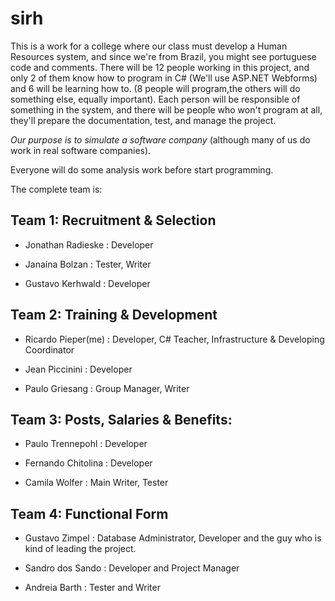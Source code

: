 sirh
====

This is a work for a college where our class must develop a Human Resources system, and since we're from Brazil, 
you might see portuguese code and comments. There will be 12 people working in this project, and only 2 of them know 
how to program in C# (We'll use ASP.NET Webforms) and 6 will be learning how to. (8 people will program,the others will do something else, equally important). Each person will be responsible of something
in the system, and there will be people who won't program at all, they'll prepare the documentation, test, 
and manage the project.

*Our purpose is to simulate a software company* (although many of us do work in real software companies).

Everyone will do some analysis work before start programming.

The complete team is:


Team 1: Recruitment & Selection
-------
 - Jonathan Radieske : Developer

 - Janaína Bolzan : Tester, Writer

 - Gustavo Kerhwald : Developer 

Team 2: Training & Development
-------
 - Ricardo Pieper(me) : Developer, C# Teacher, Infrastructure & Developing Coordinator

 - Jean Piccinini : Developer

 - Paulo Griesang : Group Manager, Writer  


Team 3: Posts, Salaries & Benefits:
------
 - Paulo Trennepohl : Developer

 - Fernando Chitolina : Developer

 - Camila Wolfer : Main Writer, Tester


Team 4: Functional Form
------
 - Gustavo Zimpel : Database Administrator, Developer and the guy who is kind of leading the project.

 - Sandro dos Sando : Developer and Project Manager

 - Andreia Barth : Tester and Writer

